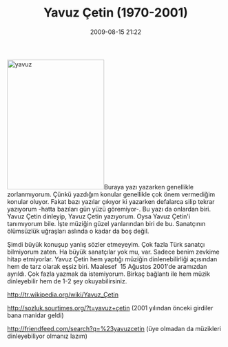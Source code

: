 ﻿---
layout: post
title: Yavuz &Ccedil;etin (1970-2001)
date: 2009-08-15 21:22
comments: true
categories: []
---
<a href="http://onurbaykal.com.tr/wp-content/uploads/2009/08/yavuz.jpg"><img class="alignleft size-medium wp-image-1158" title="yavuz" src="http://onurbaykal.com.tr/wp-content/uploads/2009/08/yavuz-225x300.jpg" alt="yavuz" width="225" height="300" /></a>Buraya yazı yazarken genellikle zorlanmıyorum. Çünkü yazdığım konular genellikle çok önem vermediğim konular oluyor. Fakat bazı yazılar çıkıyor ki yazarken defalarca silip tekrar yazıyorum -hatta bazıları gün yüzü göremiyor-. Bu yazı da onlardan biri. Yavuz Çetin dinleyip, Yavuz Çetin yazıyorum. Oysa Yavuz Çetin'i tanımıyorum bile. İşte müziğin güzel yanlarından biri de bu. Sanatçının ölümsüzlük uğraşları aslında o kadar da boş değil.

Şimdi büyük konuşup yanlış sözler etmeyeyim. Çok fazla Türk sanatçı bilmiyorum zaten. Ha büyük sanatçılar yok mu, var. Sadece benim zevkime hitap etmiyorlar. Yavuz Çetin hem yaptığı müziğin dinlenebilirliği açısından hem de tarz olarak eşsiz biri. Maalesef  15 Ağustos 2001'de aramızdan ayrıldı. Çok fazla yazmak da istemiyorum. Birkaç bağlantı ile hem müzik dinleyebilir hem de 1-2 şey okuyabilirsiniz.

<a href="http://tr.wikipedia.org/wiki/Yavuz_%C3%87etin">http://tr.wikipedia.org/wiki/Yavuz_Çetin</a>

<a href="http://sozluk.sourtimes.org/?t=yavuz+%C3%A7etin">http://sozluk.sourtimes.org/?t=yavuz+çetin</a> (2001 yılından önceki girdiler bana manidar geldi)

<a href="http://friendfeed.com/search?q=%23yavuzcetin">http://friendfeed.com/search?q=%23yavuzcetin</a> (üye olmadan da müzikleri dinleyebiliyor olmanız lazım)
